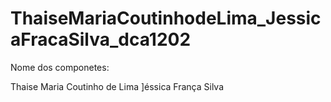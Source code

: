 # ThaiseMariaCoutinhodeLima_JessicaFracaSilva_dca1202

Nome dos componetes:

Thaise Maria Coutinho de Lima
]éssica França Silva

